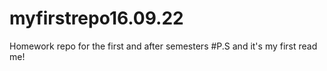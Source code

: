 # myfirstrepo16.09.22
Homework repo for the first and after semesters
#P.S and it's my first read me!

